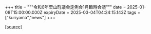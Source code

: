 +++
title = """令和6年栗山町議会定例会1月臨時会議"""
date = 2025-01-08T15:00:00.000Z
expiryDate = 2025-03-04T04:24:15.143Z
tags = ["kuriyama","news"]
+++


[[source]](https://www.town.kuriyama.hokkaido.jp/site/gikai/29930.html)
